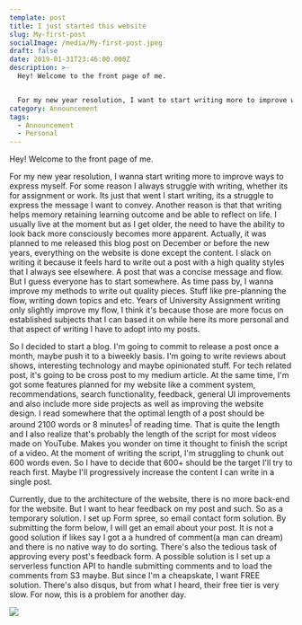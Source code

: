 ```yaml
---
template: post
title: I just started this website
slug: My-first-post
socialImage: /media/My-first-post.jpeg
draft: false
date: 2019-01-31T23:46:00.000Z
description: >-
  Hey! Welcome to the front page of me.


  For my new year resolution, I want to start writing more to improve ways to express myself. For some reason I always struggle with writing, whether its for assignment or work.
category: Announcement
tags:
  - Announcement
  - Personal
---
```


Hey! Welcome to the front page of me.

For my new year resolution, I wanna start writing more to improve ways to express myself. For some reason I always struggle with writing, whether its for assignment or work. Its just that went I start writing, its a struggle to express the message I want to convey. Another reason is that that writing helps memory retaining learning outcome and be able to reflect on life. I usually live at the moment but as I get older, the need to have the ability to look back more consciously becomes more apparent. Actually, it was planned to me released this blog post on December or before the new years, everything on the website is done except the content. I slack on writing it because it feels hard to write out a post with a high quality styles that I always see elsewhere. A post that was a concise message and flow. But I guess everyone has to start somewhere. As time pass by, I wanna improve my methods to write out quality pieces. Stuff like pre-planning the flow, writing down topics and etc. Years of University Assignment writing only slightly improve my flow, I think it's because those are more focus on established subjects that I can based it on while here its more personal and that aspect of writing I have to adopt into my posts.

So I decided to start a blog. I'm going to commit to release a post once a month, maybe push it to a biweekly basis. I'm going to write reviews about shows, interesting technology and maybe opinionated stuff. For tech related post, it's going to be cross post to my medium article. At the same time, I'm got some features planned for my website like a comment system, recommendations, search functionality, feedback, general UI improvements and also include more side projects as well as improving the website design. I read somewhere that the optimal length of a post should be around 2100 words or 8 minutes<sup>[1]</sup> of reading time. That is quite the length and I also realize that's probably the length of the script for most videos made on YouTube. Makes you wonder on time it thought to finish the script of a video. At the moment of writing the script, I'm struggling to chunk out 600 words even. So I have to decide that 600+ should be the target I'll try to reach first. Maybe I'll progressively increase the content I can write in a single post.

Currently, due to the architecture of the website, there is no more back-end for the website. But I want to hear feedback on my post and such. So as a temporary solution. I set up Form spree, so email contact form solution. By submitting the form below, I will get an email about your post. It is not a good solution if likes say I got a a hundred of comment(a man can dream) and there is no native way to do sorting. There's also the tedious task of approving every post's feedback form. A possible solution is I set up a serverless function API to handle submitting comments and to load the comments from S3 maybe. But since I'm a cheapskate, I want FREE solution. There's also disqus, but from what I heard, their free tier is very slow. For now, this is a problem for another day.

![](/media/My-first-post.jpeg)

[1]: https://medium.com/data-lab/the-optimal-post-is-7-minutes-74b9f41509b
